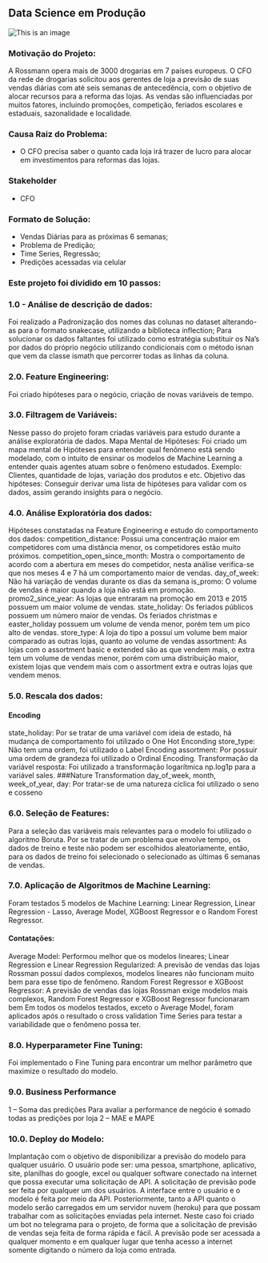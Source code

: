 ## Data Science em Produção
![This is an image](https://advancedinstitute.ai/wp-content/uploads/2019/04/regressao-1170x500.png)

### Motivação do Projeto:

A Rossmann opera mais de 3000 drogarias em 7 países europeus. O CFO da rede de drogarias solicitou aos gerentes de loja a previsão de suas vendas diárias com até seis semanas de antecedência, com o objetivo de alocar recursos para a reforma das lojas. As vendas são influenciadas por muitos fatores, incluindo promoções, competição, feriados escolares e estaduais, sazonalidade e localidade.

###  Causa Raiz do Problema:

-  O CFO precisa saber o quanto cada loja irá trazer de lucro para alocar em investimentos para reformas das lojas.

###  Stakeholder

- CFO

### Formato de Solução:

- Vendas Diárias para as próximas 6 semanas;
- Problema de Predição;
- Time Series, Regressão;
- Predições acessadas via celular 

### Este projeto foi dividido em 10 passos: 

### 1.0 - Análise de descrição de dados: 

Foi realizado a Padronização dos nomes das colunas no dataset alterando-as para o formato snakecase, utilizando a biblioteca inflection;
Para solucionar os dados faltantes foi utilizado como estratégia substituir os Na’s por dados do próprio negócio utilizando condicionais com o método isnan que vem da classe ismath que percorrer todas as linhas da coluna. 

### 2.0. Feature Engineering: 

Foi criado hipóteses para o negócio, criação de novas variáveis de tempo.

### 3.0. Filtragem de Variáveis: 

Nesse passo do projeto foram criadas variáveis para estudo durante a análise exploratória de dados.
Mapa Mental de Hipóteses: 
Foi criado um mapa mental de Hipóteses para entender qual fenômeno está sendo modelado, com o intuito de ensinar os modelos de Machine Learning a entender quais agentes atuam sobre  o fenômeno estudados. Exemplo: Clientes, quantidade de lojas, variação dos produtos e etc.
Objetivo das hipóteses:
Conseguir derivar uma lista de hipóteses para validar com os dados, assim gerando insights para o negócio.

### 4.0. Análise Exploratória dos dados: 

Hipóteses constatadas na Feature Engineering e estudo do comportamento dos dados:
competition_distance: Possui uma concentração maior em competidores com uma distância menor, os competidores estão muito próximos. 
competition_open_since_month: Mostra o comportamento de acordo com a abertura em meses do competidor, nesta análise verifica-se que nos meses 4 e 7 há um comportamento maior de vendas.
day_of_week: Não há variação de vendas durante os dias da semana 
is_promo: O volume de vendas é maior quando a loja não está em promoção.
promo2_since_year: As lojas que entraram na promoção em 2013 e 2015 possuem um maior volume de vendas.
state_holiday: Os feriados públicos possuem um número maior de vendas. Os feriados christmas e easter_holiday possuem um volume de venda menor, porém tem um pico alto de vendas.
store_type: A loja do tipo a possuí um volume bem maior comparado as outras lojas, quanto ao volume de vendas 
assortment: As lojas com o assortment basic e extended são as que vendem mais, o extra tem um volume de vendas menor, porém com uma distribuição maior, existem lojas que vendem mais com o assortment extra e outras lojas que vendem menos.  

### 5.0. Rescala dos dados:

#### Encoding

state_holiday: Por se tratar de uma variável com ideia de estado, há mudança de comportamento foi utilizado o One Hot Enconding
store_type: Não tem uma ordem, foi utilizado o Label Encoding
assortment: Por possuir uma ordem de grandeza foi utilizado o Ordinal Encoding.
Transformação da variável resposta: Foi utilizado a transformação logarítmica np.log1p para a variável sales.
###Nature Transformation
day_of_week, month, week_of_year, day: Por tratar-se de uma natureza cíclica foi utilizado o seno e cosseno

### 6.0. Seleção de Features: 

Para a seleção das variáveis mais relevantes para o modelo foi utilizado o algoritmo Boruta. Por se tratar de um problema que envolve tempo, os dados de treino e teste não podem ser escolhidos aleatoriamente, então, para os dados de treino foi selecionado o selecionado as últimas 6 semanas de vendas.

### 7.0. Aplicação de Algoritmos de Machine Learning:

Foram testados 5 modelos de Machine Learning: Linear Regression, Linear Regression - Lasso, Average Model, XGBoost Regressor e o Random Forest Regressor.

#### Contatações:

Average Model: Performou melhor que os modelos lineares;
Linear Regression e Linear Regression Regularized: A previsão de vendas das lojas Rossman possuí dados complexos, modelos lineares não funcionam muito bem para esse tipo de fenômeno.
Random Forest Regressor e XGBoost Regressor: A previsão de vendas das lojas Rossman exige modelos mais complexos, Random Forest Regressor e XGBoost Regressor funcionaram bem 
Em todos os modelos testados, exceto o Average Model, foram aplicados após o resultado o cross validation Time Series para testar a variabilidade que o fenômeno possa ter.

### 8.0. Hyperparameter Fine Tuning:

Foi implementado o Fine Tuning para encontrar um melhor parâmetro que maximize o resultado do modelo.

### 9.0. Business Performance 
 
1 – Soma das predições
Para avaliar a performance de negócio é somado todas as predições por loja 
2 – MAE e MAPE

### 10.0. Deploy do Modelo: 

Implantação com o objetivo de disponibilizar a previsão do modelo para qualquer usuário. O usuário pode ser: uma pessoa, smartphone, aplicativo, site, planilhas do google, excel ou qualquer software conectado na internet que possa executar uma solicitação de API. A solicitação de previsão pode ser feita por qualquer um dos usuários. A interface entre o usuário e o modelo é feita por meio da API. Posteriormente, tanto a API quanto o modelo serão carregados em um servidor nuvem (heroku) para que possam trabalhar com as solicitações enviadas pela internet. Neste caso foi criado um bot no telegrama para o projeto, de forma que a solicitação de previsão de vendas seja feita de forma rápida e fácil. A previsão pode ser acessada a qualquer momento e em qualquer lugar que tenha acesso a internet somente digitando o número da loja como entrada.

